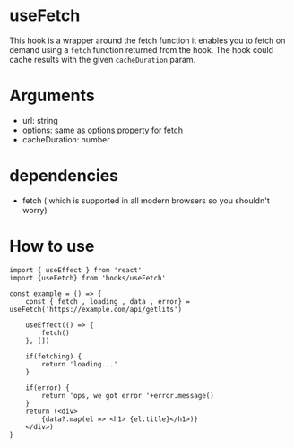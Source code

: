 # useFetch
This hook is a wrapper around the fetch function it enables you to fetch on demand using a `fetch` function returned from the hook. The hook could cache results with the given `cacheDuration` param.

# Arguments
- url: string
- options: same as [options property for fetch](https://developer.mozilla.org/en-US/docs/Web/API/fetch#parameters)
- cacheDuration: number

# dependencies

- fetch ( which is supported in all modern browsers so you shouldn't worry)

# How to use

```
import { useEffect } from 'react'
import {useFetch} from 'hooks/useFetch'

const example = () => {
    const { fetch , loading , data , error} = useFetch('https://example.com/api/getlits') 

    useEffect(() => {
        fetch()
    }, [])
    
    if(fetching) {
        return 'loading...'
    }

    if(error) {
        return 'ops, we got error '+error.message()
    }
    return (<div>
        {data?.map(el => <h1> {el.title}</h1>)}
    </div>)
}